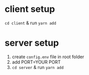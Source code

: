 # client setup
`cd client` & run `yarn add`


# server setup
1. create `config.env` file in root folder
2. add PORT=YOUR PORT
3. `cd server` & run `yarn add` 
